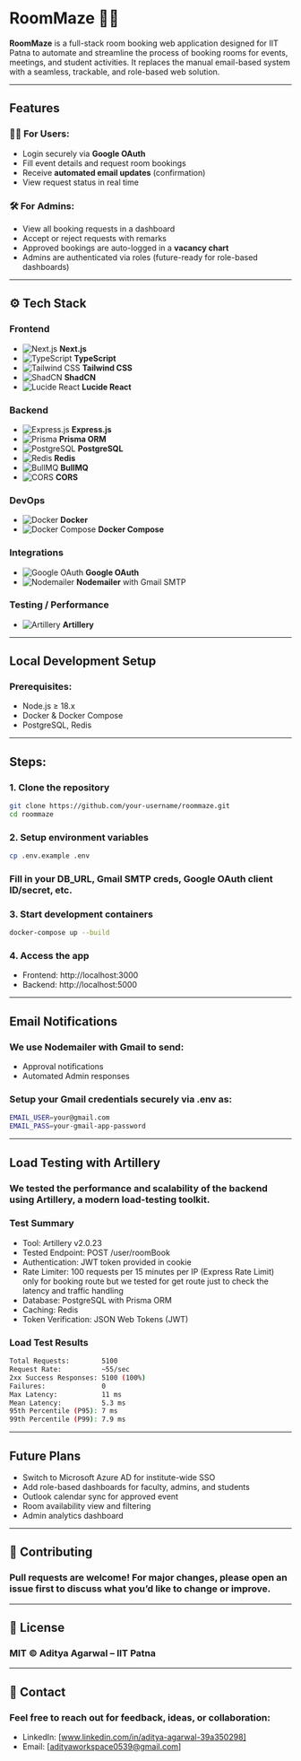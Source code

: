 # RoomMaze 🏫📅

**RoomMaze** is a full-stack room booking web application designed for IIT Patna to automate and streamline the process of booking rooms for events, meetings, and student activities. It replaces the manual email-based system with a seamless, trackable, and role-based web solution.

---

## Features

### 👨‍🎓 For Users:
- Login securely via **Google OAuth**
- Fill event details and request room bookings
- Receive **automated email updates** (confirmation)
- View request status in real time

### 🛠️ For Admins:
- View all booking requests in a dashboard
- Accept or reject requests with remarks
- Approved bookings are auto-logged in a **vacancy chart**
- Admins are authenticated via roles (future-ready for role-based dashboards)

---

## ⚙️ Tech Stack

### Frontend
- ![Next.js](https://img.shields.io/badge/-Next.js-black?logo=next.js&logoColor=white) **Next.js**
- ![TypeScript](https://img.shields.io/badge/-TypeScript-3178C6?logo=typescript&logoColor=white) **TypeScript**
- ![Tailwind CSS](https://img.shields.io/badge/-TailwindCSS-06B6D4?logo=tailwindcss&logoColor=white) **Tailwind CSS**
- ![ShadCN](https://img.shields.io/badge/-ShadCN-000?logo=tailwindcss&labelColor=gray&color=black) **ShadCN**
- ![Lucide React](https://img.shields.io/badge/-LucideReact-0A0A0A?logo=react&logoColor=white) **Lucide React**

### Backend
- ![Express.js](https://img.shields.io/badge/-Express.js-000000?logo=express&logoColor=white) **Express.js**
- ![Prisma](https://img.shields.io/badge/-Prisma-2D3748?logo=prisma&logoColor=white) **Prisma ORM**
- ![PostgreSQL](https://img.shields.io/badge/-PostgreSQL-4169E1?logo=postgresql&logoColor=white) **PostgreSQL**
- ![Redis](https://img.shields.io/badge/-Redis-DC382D?logo=redis&logoColor=white) **Redis**
- ![BullMQ](https://img.shields.io/badge/-BullMQ-FA5252?logo=nodedotjs&logoColor=white) **BullMQ**
- ![CORS](https://img.shields.io/badge/-CORS-grey?logo=javascript) **CORS**

### DevOps
- ![Docker](https://img.shields.io/badge/-Docker-2496ED?logo=docker&logoColor=white) **Docker**
- ![Docker Compose](https://img.shields.io/badge/-Docker%20Compose-2496ED?logo=docker&logoColor=white) **Docker Compose**

### Integrations
- ![Google OAuth](https://img.shields.io/badge/-GoogleOAuth-4285F4?logo=google&logoColor=white) **Google OAuth**
- ![Nodemailer](https://img.shields.io/badge/-Nodemailer-EA4335?logo=gmail&logoColor=white) **Nodemailer** with Gmail SMTP

### Testing / Performance
- ![Artillery](https://img.shields.io/badge/-Artillery-E63946?logo=fastapi&logoColor=white) **Artillery**


---

## Local Development Setup
### Prerequisites:
- Node.js ≥ 18.x
- Docker & Docker Compose
- PostgreSQL, Redis

---

## Steps:

### 1. Clone the repository
```bash
git clone https://github.com/your-username/roommaze.git
cd roommaze
```

### 2. Setup environment variables
```bash
cp .env.example .env
```
### Fill in your DB_URL, Gmail SMTP creds, Google OAuth client ID/secret, etc.

### 3. Start development containers
```bash
docker-compose up --build
```

### 4. Access the app
- Frontend: http://localhost:3000
- Backend: http://localhost:5000

---

## Email Notifications

### We use Nodemailer with Gmail to send:

- Approval notifications
- Automated Admin responses

### Setup your Gmail credentials securely via .env as:
```bash
EMAIL_USER=your@gmail.com
EMAIL_PASS=your-gmail-app-password
```
---
## Load Testing with Artillery

### We tested the performance and scalability of the backend using Artillery, a modern load-testing toolkit.

### Test Summary

- Tool: Artillery v2.0.23
- Tested Endpoint: POST /user/roomBook
- Authentication: JWT token provided in cookie
- Rate Limiter: 100 requests per 15 minutes per IP (Express Rate Limit) only for booking route but we tested for get route just to check the latency and traffic handling
- Database: PostgreSQL with Prisma ORM
- Caching: Redis
- Token Verification: JSON Web Tokens (JWT)

### Load Test Results

```bash
Total Requests:        5100
Request Rate:          ~55/sec
2xx Success Responses: 5100 (100%)
Failures:              0
Max Latency:           11 ms
Mean Latency:          5.3 ms
95th Percentile (P95): 7 ms
99th Percentile (P99): 7.9 ms
```

---
## Future Plans
- Switch to Microsoft Azure AD for institute-wide SSO
- Add role-based dashboards for faculty, admins, and students
- Outlook calendar sync for approved event
- Room availability view and filtering
- Admin analytics dashboard

---

## 🤝 Contributing
### Pull requests are welcome! For major changes, please open an issue first to discuss what you’d like to change or improve.

---

## 📄 License
### MIT © Aditya Agarwal – IIT Patna

---

## 💌 Contact
### Feel free to reach out for feedback, ideas, or collaboration:
- LinkedIn: [www.linkedin.com/in/aditya-agarwal-39a350298]
- Email: [adityaworkspace0539@gmail.com]


